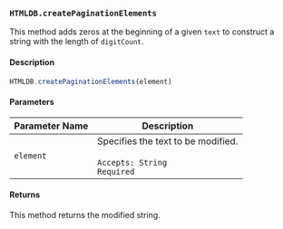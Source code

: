 ### `HTMLDB.createPaginationElements`

This method adds zeros at the beginning of a given `text` to construct a string with the length of `digitCount`.

#### Description

```javascript
HTMLDB.createPaginationElements(element)
```

#### Parameters

| Parameter Name             | Description                               |
| -------------------------- | ----------------------------------------- |
| `element` | Specifies the text to be modified.<br><br>`Accepts: String`<br>`Required` |

#### Returns

This method returns the modified string.